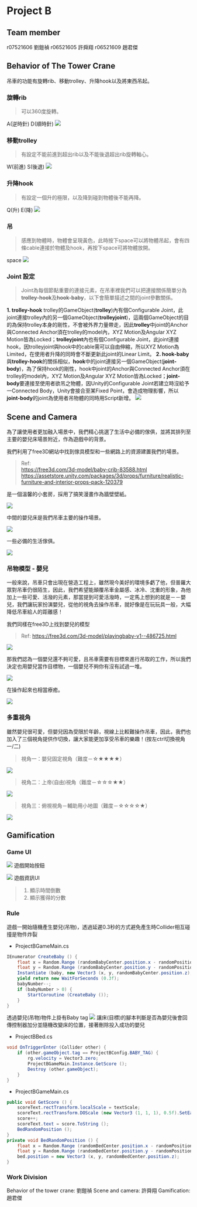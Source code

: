 # Project B

## Team member

r07521606 劉鎧禎
r06521605 許舜翔
r06521609 趙君傑

## Behavior of The Tower Crane
吊車的功能有旋轉rib、移動trolley、升降hook以及將東西吊起。
### 旋轉rib
>可以360度旋轉。

A(逆時針)
D(順時針)
![](https://i.imgur.com/HPJtf8N.gif)


### 移動trolley
>有設定不能前進到超出rib以及不能後退超出rib旋轉軸心。

W(前進)
S(後退)
![](https://i.imgur.com/6OiKIJX.gif)


### 升降hook
>有設定一個升的極限，以及降到碰到物體後不能再降。

Q(升)
E(降)
![](https://i.imgur.com/kD9MNh9.gif)


### 吊
> 感應到物體時，物體會呈現黃色，此時按下space可以將物體吊起，會有四條cable連接於物體及hook，再按下space可將物體放開。

space
![](https://i.imgur.com/UKGm2eW.gif)


### Joint 設定
> Joint為每個節點重要的連接元素，在吊車裡我們可以把連接關係簡單分為**trolley-hook**及**hook-baby**，以下會簡單描述之間的joint參數關係。

**1. trolley-hook**
trolley的GameObject(**trolley**)內有個Configurable Joint，此joint連接trolley內的另一個GameObject(**trolleyjoint**)，這兩個GameObject的目的為保持trolley本身的剛性，不會被外界力量帶走，因此**trolley**中joint的Anchor與Connected Anchor須在trolley的model內，XYZ Motion及Angular XYZ Motion皆為Locked；**trolleyjoint**內也有個Configurable Joint，此joint連接hook，因trolleyjoint與hook中的cable需可以自由伸縮，所以XYZ Motion為Limited，在使用者升降的同時會不斷更新此joint的Linear Limit。
**2. hook-baby**
與**trolley-hook**的關係相似，**hook**中的joint連接另一個GameObject(**joint-body**)，為了保持hook的剛性，hook中joint的Anchor與Connected Anchor須在trolley的model內，XYZ Motion及Angular XYZ Motion皆為Locked；**joint-body**要連接至使用者欲吊之物體，因Unity的Configurable Joint若建立時沒給予一Connected Body，Unity會接合至某Fixed Point，會造成物理影響，所以**joint-body**的joint為使用者吊物體的同時用Script新增。
![](https://i.imgur.com/jGzdUVf.png)


## Scene and Camera
為了讓使用者更加融入場景中，我們精心挑選了生活中必備的傢俱，並將其排列至主要的嬰兒床場景附近，作為遊戲中的背景。

我們利用了free3D網站中找到傢具模型和一些網路上的資源建置我們的場景。
>Ref:    
>https://free3d.com/3d-model/baby-crib-83588.html
https://assetstore.unity.com/packages/3d/props/furniture/realistic-furniture-and-interior-props-pack-120379


是一個溫馨的小套房，採用了搞笑漫畫作為牆壁壁紙。

![](https://i.imgur.com/3Dao8x0.jpg)

中間的嬰兒床是我們吊車主要的操作場景。

![](https://i.imgur.com/YkFgBGx.jpg)

一些必備的生活傢俱。

![](https://i.imgur.com/lUiBey5.jpg)

### 吊物模型 - 嬰兒
一般來說，吊車只會出現在營造工程上，雖然現今美好的環境多虧了他，但普羅大眾對吊車仍很陌生，因此，我們希望能顛覆吊車金屬感、冰冷、沈重的形象，為他加上一些可愛、活潑的元素，那當提到可愛活潑時，一定馬上想到的就是－－嬰兒，我們讓玩家扮演嬰兒，從他的視角去操作吊車，就好像是在玩玩具一般，大幅降低吊車給人的距離感！

我們同樣在free3D上找到嬰兒的模型

>Ref:    https://free3d.com/3d-model/playingbaby-v1--486725.html

![](https://i.imgur.com/u2JRjcX.jpg)

那我們認為一個嬰兒還不夠可愛，且吊車需要有目標來進行吊取的工作，所以我們決定也用嬰兒當作目標物，一個嬰兒不夠你有沒有試過一堆。

![](https://i.imgur.com/KiMf4lJ.jpg)

在操作起來也相當療癒。

![](https://i.imgur.com/B8v25ki.jpg)

### 多重視角
雖然嬰兒很可愛，但嬰兒因為受限於年齡，視線上比較難操作吊車，因此，我們也加入了三個視角提供作切換，讓大家能更加享受吊車的樂趣！(按左ctrl切換視角一/二)

>視角一：嬰兒固定視角（難度－☆★★★★）

![](https://i.imgur.com/G6OQWtl.jpg)

>視角二：上帝(自由)視角（難度－☆☆☆★★）

![](https://i.imgur.com/UbDTwX0.jpg)

>視角三：俯視視角－輔助用小地圖（難度－☆☆☆☆★）

![](https://i.imgur.com/66gobAQ.jpg)

## Gamification

### Game UI

![](https://i.imgur.com/9kTYFN3.png)
遊戲開始按鈕

![](https://i.imgur.com/yceaMOR.png)
遊戲資訊UI
> 1. 顯示時間倒數
> 2. 顯示獲得的分數
### Rule
遊戲一開始隨機產生嬰兒(吊物)，透過延遲0.3秒的方式避免產生時Collider相互碰撞是物件炸裂
* ProjectBGameMain.cs
```csharp
IEnumerator CreateBaby () {
    float x = Random.Range (randomBabyCenter.position.x - randomPositionRange, randomBabyCenter.position.x + randomPositionRange);
    float y = Random.Range (randomBabyCenter.position.y - randomPositionRange, randomBabyCenter.position.y + randomPositionRange);
    Instantiate (baby, new Vector3 (x, y, randomBabyCenter.position.z), Quaternion.identity);
    yield return new WaitForSeconds (0.3f);
    babyNumber--;
    if (babyNumber > 0) {
        StartCoroutine (CreateBaby ());
    }
}
```
透過嬰兒(吊物)物件上掛有Baby tag
![](https://i.imgur.com/6iVggoe.png)
讓床(目標)的腳本判斷是否為嬰兒後會回傳控制器加分並隨機改變床的位置，接著刪除投入成功的嬰兒
* ProjectBBed.cs
```csharp
void OnTriggerEnter (Collider other) {
    if (other.gameObject.tag == ProjectBConfig.BABY_TAG) {
        rg.velocity = Vector3.zero;
        ProjectBGameMain.Instance.GetScore ();
        Destroy (other.gameObject);
    }
}
```
* ProjectBGameMain.cs
```csharp
public void GetScore () {
    scoreText.rectTransform.localScale = textScale;
    scoreText.rectTransform.DOScale (new Vector3 (1, 1, 1), 0.5f).SetEase (textEase);
    score++;
    scoreText.text = score.ToString ();
    BedRandomPosition ();
}
private void BedRandomPosition () {
    float x = Random.Range (randomBedCenter.position.x - randomPositionRange, randomBedCenter.position.x + randomPositionRange);
    float y = Random.Range (randomBedCenter.position.y - randomPositionRange, randomBedCenter.position.y + randomPositionRange);
    bed.position = new Vector3 (x, y, randomBedCenter.position.z);
}
```

### Work Division

Behavior of the tower crane: 劉鎧禎
Scene and camera: 許舜翔
Gamification: 趙君傑
